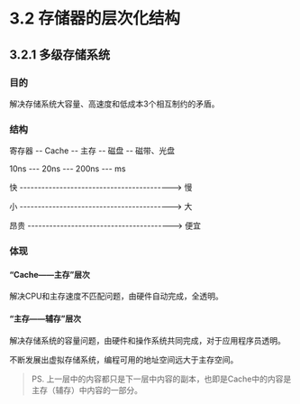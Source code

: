 # 3.2 存储器的层次化结构

## 3.2.1 多级存储系统

### 目的

解决存储系统大容量、高速度和低成本3个相互制约的矛盾。

### 结构

寄存器 -- Cache -- 主存 -- 磁盘 -- 磁带、光盘

10ns --- 20ns --- 200ns --- ms

快 ------------------------------------------> 慢

小 ------------------------------------------> 大

昂贵 ----------------------------------------> 便宜

### 体现

#### “Cache——主存”层次

解决CPU和主存速度不匹配问题，由硬件自动完成，全透明。

#### “主存——辅存”层次

解决存储系统的容量问题，由硬件和操作系统共同完成，对于应用程序员透明。

不断发展出虚拟存储系统，编程可用的地址空间远大于主存空间。

> PS. 上一层中的内容都只是下一层中内容的副本，也即是Cache中的内容是主存（辅存）中内容的一部分。